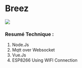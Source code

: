 # Breez

[![](https://codesandbox.io/static/img/play-codesandbox.svg)](https://codesandbox.io/s/qvw4o1k24)

### Resumé Technique :

1. Node.Js
2. Mqtt over Websocket
3. Vue.Js
4. ESP8266 Using WIFI Connection
